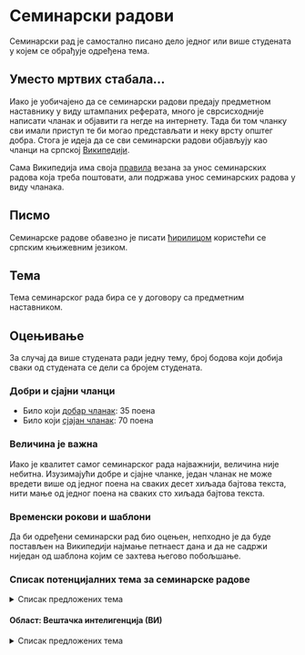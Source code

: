 # Семинарски радови

Семинарски рад је самостално писано дело једног или више студената у којем се обрађује одређена тема.

## Уместо мртвих стабала...

Иако је уобичајено да се семинарски радови предају предметном наставнику у виду штампаних реферата, много је сврсисходније написати чланак и објавити га негде на интернету. Тада би том чланку сви имали приступ те би могао представљати и неку врсту општег добра. Стога је идеја да се сви семинарски радови објављују као чланци на српској [Википедији](https://sr.wikipedia.org).

Сама Википедија има своја [правила](https://sr.wikipedia.org/wiki/Википедија:Семинарски_радови) везана за унос семинарских радова која треба поштовати, али подржава унос семинарских радова у виду чланака.

## Писмо

Семинарске радове обавезно је писати [ћирилицом](https://sr.wikipedia.org/wiki/Ћирилица) користећи се српским књижевним језиком.

## Тема

Тема семинарског рада бира се у договору са предметним наставником.

## Оцењивање

За случај да више студената ради једну тему, број бодова који добија сваки од студената се дели са бројем студената.

### Добри и сјајни чланци

* Било који [добар чланак](https://sr.wikipedia.org/wiki/Википедија:Добри_чланци): 35 поена
* Било који [сјајан чланак](https://sr.wikipedia.org/wiki/Википедија:Сјајни_чланци): 70 поена

### Величина је важна

Иако је квалитет самог семинарског рада најважнији, величина није небитна. Изузимајући добре и сјајне чланке, један чланак не може вредети више од једног поена на сваких десет хиљада бајтова текста, нити мање од једног поена на сваких сто хиљада бајтова текста.

### Временски рокови и шаблони

Да би одређени семинарски рад био оцењен, непходно је да буде постављен на Википедији најмање петнаест дана и да не садржи ниједан од шаблона којим се захтева његово побољшање.

### Списак потенцијалних тема за семинарске радове

<details markdown='block'>
<summary>Списак предложених тема</summary>
* [Функције губитака за класификацију](https://en.wikipedia.org/wiki/Loss_functions_for_classification) - рађено
* [Бустинг](https://en.wikipedia.org/wiki/Boosting_(machine_learning)) - рађено
* [Коктел журка](https://en.wikipedia.org/wiki/Cocktail_party) - рађено
* [Бинарна слика](https://en.wikipedia.org/wiki/Binary_image) - рађено
* [8-битна боја](https://en.wikipedia.org/wiki/8-bit_color) - рађено
* [Унакрсна провера](https://en.wikipedia.org/wiki/Cross-validation_(statistics))
* [Дефинитна матрица](https://en.wikipedia.org/wiki/Definite_matrix)
* [Функција губитака](https://en.wikipedia.org/wiki/Loss_function)
* [Логистичка регресија](https://en.wikipedia.org/wiki/Logistic_regression)
* [Уопштени линеарни модел](https://en.wikipedia.org/wiki/Generalized_linear_model)
* [Функција веродостојности](https://en.wikipedia.org/wiki/Likelihood_function)
* [Категоријска расподела](https://en.wikipedia.org/wiki/Categorical_distribution)
* [Експоненцијална породица](https://en.wikipedia.org/wiki/Exponential_family)
* [Случајна шума](https://en.wikipedia.org/wiki/Random_forest)
* [Бутстреп агрегација](https://en.wikipedia.org/wiki/Bootstrap_aggregating)
* [Ансамбл метода (машинско учење)](https://en.wikipedia.org/wiki/Ensemble_learning)
* [Феномен коктел журке](https://en.wikipedia.org/wiki/Cocktail_party_effect)
* [Лапласова расподела](https://en.wikipedia.org/wiki/Laplace_distribution)
* [Логистичка расподела](https://en.wikipedia.org/wiki/Logistic_distribution)
* [Анализа независних компоненти](https://en.wikipedia.org/wiki/Independent_component_analysis)
* [Марковљев поступак одлучивања](https://en.wikipedia.org/wiki/Markov_decision_process)
* [Учење подстицајем](https://en.wikipedia.org/wiki/Reinforcement_learning)
* [Дубоко учење подстицајем](https://en.wikipedia.org/wiki/Deep_reinforcement_learning)
* [Q-учење](https://en.wikipedia.org/wiki/Q-learning)
* [Нијансе сиве](https://en.wikipedia.org/wiki/Grayscale)
* [Дубина боје](https://en.wikipedia.org/wiki/Color_depth)
* [TIFF](https://en.wikipedia.org/wiki/TIFF)
* [Хуманоидни робот](https://en.wikipedia.org/wiki/Humanoid_robot)
* [Дупло клатно](https://en.wikipedia.org/wiki/Double_pendulum)
* [Обрнуто клатно](https://en.wikipedia.org/wiki/Inverted_pendulum)
* [Дупло обрнуто клатно](https://en.wikipedia.org/wiki/Double_inverted_pendulum)
* [NetworkManager](https://en.wikipedia.org/wiki/NetworkManager)
* [wpa_supplicant](https://en.wikipedia.org/wiki/Wpa_supplicant)
* [OpenRC](https://en.wikipedia.org/wiki/OpenRC)
* [systemd](https://en.wikipedia.org/wiki/Systemd)
* [udev](https://en.wikipedia.org/wiki/Udev)
* [ALSA](https://en.wikipedia.org/wiki/Advanced_Linux_Sound_Architecture)
* [PulseAudio](https://en.wikipedia.org/wiki/PulseAudio)
* [Sci-Hub](https://en.wikipedia.org/wiki/Sci-Hub)
* [Систем на чипу](https://en.wikipedia.org/wiki/System_on_a_chip)
* [MIT OpenCourseWare](https://en.wikipedia.org/wiki/MIT_OpenCourseWare)
* [ReLU](https://en.wikipedia.org/wiki/Rectifier_(neural_networks))
* [Google Public DNS](https://en.wikipedia.org/wiki/Google_Public_DNS)
* [Deepfake](https://en.wikipedia.org/wiki/Deepfake)
* [Генеративно-супарничке мреже](https://en.wikipedia.org/wiki/Generative_adversarial_network)
* [StyleGAN](https://en.wikipedia.org/wiki/StyleGAN)
* [AlexNet](https://en.wikipedia.org/wiki/AlexNet)
* [ImageNet](https://en.wikipedia.org/wiki/ImageNet)
* [Жакаров коефицијент](https://en.wikipedia.org/wiki/Jaccard_index)
* [Квадрокоптер](https://en.wikipedia.org/wiki/Quadcopter)
* [Ерлангова расподела](https://en.wikipedia.org/wiki/Erlang_distribution)
* [Ерланг (програмски језик)](https://en.wikipedia.org/wiki/Erlang_(programming_language))
* [Агнер Краруп Ерланг](https://en.wikipedia.org/wiki/Agner_Krarup_Erlang)
* [Ерланг (јединица)](https://en.wikipedia.org/wiki/Erlang_(unit))
* [Jenkins (програм)](https://en.wikipedia.org/wiki/Jenkins_(software))
* [Consumer Electronics Show](https://en.wikipedia.org/wiki/Consumer_Electronics_Show)
* [Елипсоид](https://en.wikipedia.org/wiki/Ellipsoid)
* [Симетрична матрица](https://en.wikipedia.org/wiki/Symmetric_matrix)
* [Принцип најнижих привилегија](https://en.wikipedia.org/wiki/Principle_of_least_privilege)
</details>

#### Област: Вештачка интелигенција (ВИ)

<details markdown='block'>
<summary>Списак предложених тема</summary>
* [Основни модели](https://en.wikipedia.org/wiki/Foundation_models)
* [Генеративни предобучени трансформер](https://en.wikipedia.org/wiki/Generative_pre-trained_transformer)
* [GPT-1](https://en.wikipedia.org/wiki/GPT-1)
* [GPT-2](https://en.wikipedia.org/wiki/GPT-2)
* [GPT-3](https://en.wikipedia.org/wiki/GPT-3)
* [GPT-4](https://en.wikipedia.org/wiki/GPT-4)
* [GPT-4o](https://en.wikipedia.org/wiki/GPT-4o)
* [GPT-4.1](https://en.wikipedia.org/wiki/GPT-4.1)
* [GPT-4.5](https://en.wikipedia.org/wiki/GPT-4.5)
* [GPT-5](https://en.wikipedia.org/wiki/GPT-5)
* [OpenAI o1](https://en.wikipedia.org/wiki/OpenAI_o1)
* [OpenAI o3](https://en.wikipedia.org/wiki/OpenAI_o3)
* [Велики језички модел](https://en.wikipedia.org/wiki/Large_language_model)
* [Халуцинација (вештачка интелигенција)](https://en.wikipedia.org/wiki/Hallucination_(artificial_intelligence))
* [Општа вештачка интелигенција](https://en.wikipedia.org/wiki/Artificial_general_intelligence)
* [Суперинтелигенција](https://en.wikipedia.org/wiki/Superintelligence)
* [BLEU](https://en.wikipedia.org/wiki/BLEU)
* [F-мера](https://en.wikipedia.org/wiki/F-score)
* [METEOR](https://en.wikipedia.org/wiki/METEOR)
* [ROUGE](https://en.wikipedia.org/wiki/ROUGE_(metric))
* [Кодирање паром бајтова](https://en.wikipedia.org/wiki/Byte-pair_encoding)
</details>
